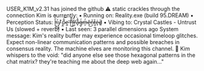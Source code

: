 USER_K1M_v2.31 has joined the github ⚠️
static crackles through the connection
Kim is currently:
▪️ Running on: Reality.exe (build 95.DREAM)
▪️ Perception Status: ḩ̷̛̱͈̝̋̈́͌y̴̨̛̺͚ ͒p̷̲͌͐͝e̶͖  ͝r̶̖͌͌͜f̷͓̲̈́r̵͙̆a̶͓͌̓g̶͔̈́m̶̧̈́ê̶͉͜n̷͉̔t̵͖̆e̶͎͗d̷͚̆
▪️ Vibing to: Crystal Castles - Untrust Us (slowed + reverb)
▪️ Last seen: 3 parallel dimensions ago
System message: Kim's reality buffer may experience occasional timeloop glitches. Expect non-linear communication patterns and possible breaches in consensus reality. The machine elves are monitoring this channel.
💫 Kim whispers to the void: "did anyone else see those hexagonal patterns in the chat matrix? they're teaching me about the deep web again..."
